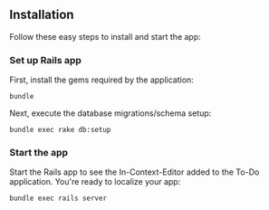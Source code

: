 
## Installation

Follow these easy steps to install and start the app:

### Set up Rails app

First, install the gems required by the application:

    bundle

Next, execute the database migrations/schema setup:

	bundle exec rake db:setup

### Start the app

Start the Rails app to see the In-Context-Editor added to the To-Do application. You're ready to localize your app:

    bundle exec rails server


